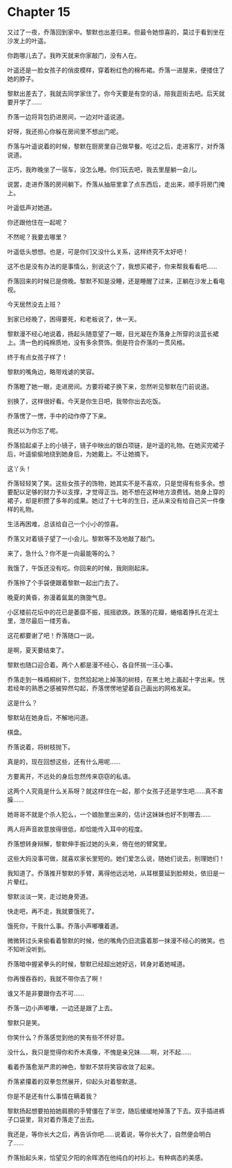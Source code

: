 # Chapter 15

又过了一夜，乔落回到家中。黎默也出差归来。但最令她惊喜的，莫过于看到坐在沙发上的叶遥。

你跑哪儿去了。我昨天就来你家敲门，没有人在。

叶遥还是一脸女孩子的俏皮模样，穿着粉红色的棉布裙。乔落一进屋来，便搂住了她的脖子。

黎默出差去了，我就去同学家住了。你今天要是有空的话，陪我逛街去吧。后天就要开学了……

乔落一边将背包扔进房间，一边对叶遥说道。

好呀，我还担心你躲在房间里不想出门呢。

乔落与叶遥说着的时候，黎默在厨房里自己做早餐。吃过之后，走进客厅，对乔落说道。

正巧，我昨晚坐了一宿车，没怎么睡。你们玩去吧，我去里屋躺一会儿。

说罢，走进乔落的房间躺下。乔落从抽屉里拿了点东西后，走出来，顺手将房门掩上。

叶遥低声对她道。

你还跟他住在一起呢？

不然呢？我要去哪里？

叶遥低头想想。也是，可是你们又没什么关系，这样终究不太好吧！

这不也是没有办法的是事情么，别说这个了，我想买裙子，你来帮我看看吧……

乔落回来的时候已是傍晚。黎默不知是没睡，还是睡醒了过来，正躺在沙发上看电视。

今天居然没去上班？

到家已经晚了，困得要死，和老板说了，休一天。

黎默漫不经心地说着，扬起头随意望了一眼，目光凝在乔落身上所穿的淡蓝长裙上。清一色的纯棉质地，没有多余赘饰。倒是符合乔落的一贯风格。

终于有点女孩子样了！

黎默的嘴角边，略带戏谑的笑容。

乔落瞪了她一眼，走进房间。方要将裙子换下来，忽然听见黎默在门前说道。

别换了，这样很好看。今天是你生日吧，我带你出去吃饭。

乔落愣了一愣，手中的动作停了下来。


我还以为你忘了呢。

乔落拾起桌子上的小镜子，镜子中映出的银白项链，是叶遥的礼物。在她买完裙子后，叶遥偷偷地绕到她身后，为她戴上。不让她摘下。

这丫头！

乔落轻轻笑了笑。这些女孩子的饰物，她其实不是不喜欢，只是觉得有些多余。想要配以足够的财力予以支撑，才觉得正当。她不想在这种地方浪费钱。她身上穿的裙子，却是积攒了多年的成果。她过了十七年的生日，还从来没有给自己买一件像样的礼物。

生活再困难，总该给自己一个小小的惊喜。

乔落又对着镜子望了一小会儿。黎默等不及地敲了敲门。

来了，急什么？你不是一向最能等的么？

我饿了，午饭还没有吃。你回来的时候，我刚刚起床。

乔落拎了个手袋便跟着黎默一起出门去了。

晚夏的黄昏，弥漫着氤氲的旖旎气息。

小区楼前花坛中的花已是萎靡不振，摇摇欲跌。跌落的花瓣，蜷缩着挣扎在泥土里，泄尽最后一缕芳香。

这花都要谢了吧！乔落随口一说。

是啊，夏天要结束了。

黎默也随口迎合着。两个人都是漫不经心，各自怀揣一汪心事。

乔落走到一株梧桐树下，忽然拾起地上掉落的树枝，在黑土地上画起十字出来。恍若经年的熟悉之感被猝然勾起，乔落愣愣地望着自己画出的网格发呆。

这是什么？

黎默站在她身后，不解地问道。

棋盘。

乔落说着，将树枝抛下。

真是的，现在回想这些，还有什么用呢……

方要离开，不远处的身后忽然传来窃窃的私语。

这两个人究竟是什么关系呀？就这样住在一起，那个女孩子还是学生吧……真不害臊……

她哥哥不就是个杀人犯么，一个娘胎里出来的，估计这妹妹也好不到哪去……

两人将声音故意放得很低，却恰能传入耳中的程度。

乔落想转身辩解，黎默伸手扳过她的头来，倚在他的臂窝里。

这些大妈没事可做，就喜欢家长里短的。她们爱怎么说，随她们说去，别理她们！

我知道了。乔落推开黎默的手臂，离得他远远地，从耳根蔓延到脸颊处，依旧是一片晕红。

黎默淡淡一笑，走过她身旁道。

快走吧，再不走，我就要饿死了。

饿死你，干我什么事。乔落小声嘟囔着道。

微微转过头来偷看着黎默的时候，他的嘴角仍旧流露着那一抹漫不经心的微笑。也不知听没听到。

乔落暗中握紧拳头的时候，黎默已经超出她好远，转身对着她喊道。

你再慢吞吞的，我就不带你去了啊！

谁又不是非要跟你去不可……

乔落一边小声嘟囔，一边还是跟了上去。

黎默只是笑。

你笑什么？乔落感觉到他的笑有些不怀好意。

没什么，我只是觉得你和乔木真像，不愧是亲兄妹……啊，对不起……

看着乔落愈渐严肃的神色，黎默不禁将笑容收敛了起来。

乔落紧攥着的双拳忽然展开，仰起头对着黎默道。

你是不是还有什么事情在瞒着我？

黎默扬起想要拍拍她肩膀的手臂僵在了半空，随后缓缓地掉落了下去。双手插进裤子口袋里，背对着乔落走了出去。

我还是，等你长大之后，再告诉你吧……说着说，等你长大了，自然便会明白了……

乔落抬起头来，恰望见夕阳的余晖洒在他纯白的衬衫上。有种病态的美感。
